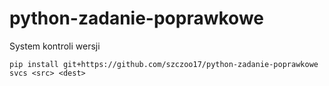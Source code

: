 # python-zadanie-poprawkowe
System kontroli wersji

`pip install git+https://github.com/szczoo17/python-zadanie-poprawkowe`  
`svcs <src> <dest>`
